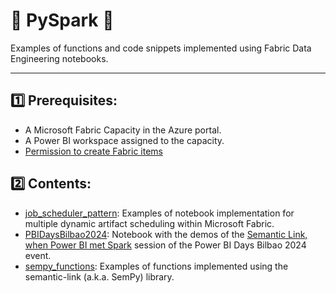 # **🐍 PySpark 🐍**
Examples of functions and code snippets implemented using Fabric Data Engineering notebooks.

---

## 1️⃣ Prerequisites:
-	A Microsoft Fabric Capacity in the Azure portal.
-   A Power BI workspace assigned to the capacity.
-   [Permission to create Fabric items](https://learn.microsoft.com/en-us/fabric/admin/fabric-switch)


## 2️⃣ Contents:
-   [job_scheduler_pattern](https://github.com/l2aFa/rafabric/blob/main/pyspark/job_scheduler_pattern.ipynb): Examples of notebook implementation for multiple dynamic artifact scheduling within Microsoft Fabric.
-   [PBIDaysBilbao2024](https://github.com/l2aFa/rafabric/blob/main/pyspark/pbidays_bilbao_2024.ipynb): Notebook with the demos of the [Semantic Link, when Power BI met Spark](https://sessionize.com/s/baguena_raf/semantic-link-when-power-bi-met-spark/98293) session of the Power BI Days Bilbao 2024 event.
-   [sempy_functions](https://github.com/l2aFa/rafabric/blob/main/pyspark/sempy_functions.ipynb): Examples of functions implemented using the semantic-link (a.k.a. SemPy) library.